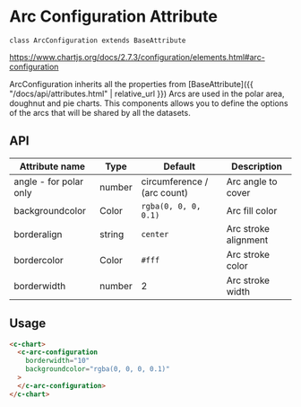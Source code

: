 # Arc Configuration Attribute
`class ArcConfiguration extends BaseAttribute`

https://www.chartjs.org/docs/2.7.3/configuration/elements.html#arc-configuration

ArcConfiguration inherits all the properties from [BaseAttribute]({{ "/docs/api/attributes.html" | relative_url }})
Arcs are used in the polar area, doughnut and pie charts. This components allows you to define the options of the arcs that will be shared by all the datasets.


## API

| Attribute name | Type | Default | Description
| --- | --- | --- | ---
| angle - for polar only | number | circumference / (arc count) | Arc angle to cover
| backgroundcolor | Color | `rgba(0, 0, 0, 0.1)` | Arc fill color
| borderalign | string | `center` | Arc stroke alignment
| bordercolor | Color | `#fff` | Arc stroke color
| borderwidth | number | 2 | Arc stroke width

## Usage

```html
<c-chart>
  <c-arc-configuration
    borderwidth="10"
    backgroundcolor="rgba(0, 0, 0, 0.1)"
  >
  </c-arc-configuration>
</c-chart>
```

